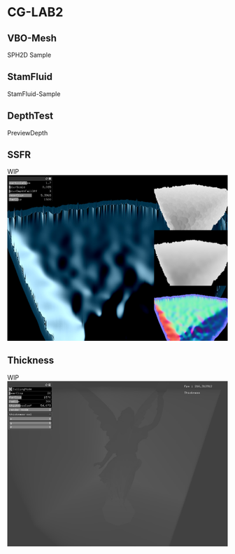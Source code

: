 # CG-LAB2


## VBO-Mesh
SPH2D Sample

## StamFluid
StamFluid-Sample

## DepthTest
PreviewDepth

## SSFR
WIP
<img src="./ReferenceImage/SSFR.jpg" alt="" title="SSFR01">

## Thickness
WIP
<img src="./ReferenceImage/Thickness01.jpg" alt="" title="Thickness">
